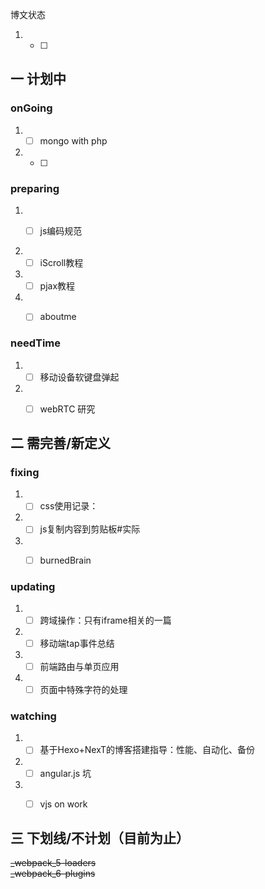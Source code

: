 
博文状态

<!-- more -->
1. - [ ] 

## 一 计划中
### onGoing
1. - [ ] mongo with php
2. - [ ] 

### preparing
1. - [ ] js编码规范    


1. - [ ] iScroll教程  
1. - [ ] pjax教程    

1. - [ ] aboutme  


### needTime
1. - [ ] 移动设备软键盘弹起     
1. - [ ] webRTC 研究   

     

## 二 需完善/新定义
### fixing      
1. - [ ] css使用记录：     
1. - [ ] js复制内容到剪贴板#实际
1. - [ ] burnedBrain 


### updating 
1. - [ ] 跨域操作：只有iframe相关的一篇    
1. - [ ] 移动端tap事件总结     
1. - [ ] 前端路由与单页应用     
1. - [ ] 页面中特殊字符的处理   

### watching
1. - [ ] 基于Hexo+NexT的博客搭建指导：性能、自动化、备份     
2. - [ ] angular.js 坑
3. - [ ] vjs on work  


## 三 下划线/不计划（目前为止）
~~_webpack_5-loaders~~  
~~_webpack_6-plugins~~ 
